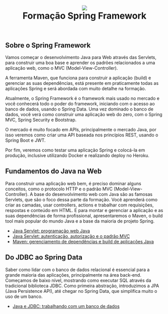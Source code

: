 <h1 align="center">
  <img src="https://spring.io/images/OG-Spring.png">
  <br>
  Formação Spring Framework
  <br>
  </br>
</h1>

## Sobre o Spring Framework

Vamos começar o desenvolvimento Java para Web através das Servlets, para construir uma boa base e aprender os padrões relacionados a uma aplicação web, como o MVC (Model-View-Controller).

A ferramenta Maven, que funciona para construir a aplicação (build) e gerenciar as suas dependências, está presente em praticamente todas as aplicações Spring e será abordada com muito detalhe na formação.

Atualmente, o Spring Framework é o framework mais usado no mercado e você conhecerá todo o poder do framework, iniciando com o acesso ao banco de dados, usando o Spring Data. Uma vez dominado o banco de dados, você verá como construir uma aplicação web do zero, com o Spring MVC, Spring Security e Bootstrap.

O mercado é muito focado em APIs, principalmente o mercado Java, por isso veremos como criar uma API baseada nos princípios REST, usando o Spring Boot e JWT.

Por fim, veremos como testar uma aplicação Spring e colocá-la em produção, inclusive utilizando Docker e realizando deploy no Heroku.

## Fundamentos do Java na Web

Para construir uma aplicação web bem, é preciso dominar alguns conceitos, como o protocolo HTTP e o padrão MVC (Model-View-Controller). A base do desenvolvimento web com Java são as famosas Servlets, que são o foco dessa parte da formação. Você aprenderá como criar as camadas, usar controllers, actions e trabalhar com requisições, respostas e conteúdo em HTML. E para montar e gerenciar a aplicação e as suas dependências de forma profissional, apresentaremos o Maven, o build tool mais popular do mundo Java e a base da maioria de projeto Spring.

* [Java Servlet: programação web Java](https://github.com/klayton-a-souza/Java-Servlet-I)
* [Java Servlet: autenticação, autorização e o padrão MVC](https://github.com/klayton-a-souza/Java-Servlet-II)
* [Maven: gerenciamento de dependências e build de aplicações Java](https://github.com/klayton-a-souza/Maven-Java)

## Do JDBC ao Spring Data

Saber como lidar com o banco de dados relacional é essencial para a grande maioria das aplicações, principalmente na área back-end. Começamos de baixo nível, mostrando como executar SQL através da tradicional biblioteca JDBC. Como primeira abstração, introduzimos a JPA (Java Persistence API), até chegar no Spring Data, que simplifica muito o uso de um banco.

* [Java e JDBC: trabalhando com um banco de dados](https://github.com/klayton-a-souza/Java-JDBC)

